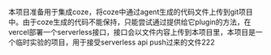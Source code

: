 本项目准备用于集成coze，将coze中通过agent生成的代码文件上传到git项目中。由于coze生成的代码不能保持，只能尝试通过提供给它plugin的方法，在vercel部署一个serverless接口，接口会以文件内容上传到本项目里，本项目是一个临时实验的项目，用于接受serverless api push过来的文件222